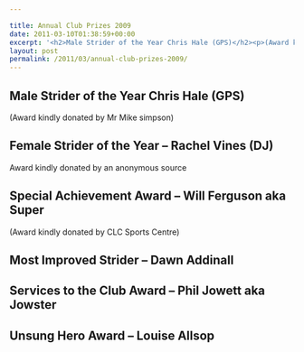 ```yaml
---

title: Annual Club Prizes 2009
date: 2011-03-10T01:38:59+00:00
excerpt: '<h2>Male Strider of the Year Chris Hale (GPS)</h2><p>(Award kindly donated by Mr Mike simpson)</p><p></p><h2>Female Strider of the Year - Rachel Vines (DJ)</h2><p>Award kindly donated by an anonymous source</p><p></p><h2>Special Achievement Award - Will Ferguson aka Super</h2><p>(Award kindly donated by CLC Sports Centre)</p><p></p><h2>Most Improved Strider - Dawn Addinall</h2><p></p><h2>Services to the Club Award - Phil Jowett aka Jowster</h2><p></p><h2>Unsung Hero Award - Louise Allsop</h2><p></p>'
layout: post
permalink: /2011/03/annual-club-prizes-2009/
---
```

</p> 

## Male Strider of the Year Chris Hale (GPS)

(Award kindly donated by Mr Mike simpson)

</p> 

## Female Strider of the Year &#8211; Rachel Vines (DJ)

Award kindly donated by an anonymous source



## Special Achievement Award &#8211; Will Ferguson aka Super

(Award kindly donated by CLC Sports Centre)



## Most Improved Strider &#8211; Dawn Addinall



## Services to the Club Award &#8211; Phil Jowett aka Jowster



## Unsung Hero Award &#8211; Louise Allsop